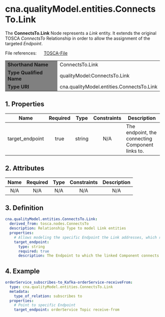# cna.qualityModel.entities.ConnectsTo.Link

The __ConnectsTo.Link__ Node represents a _Link_ entity.
It extends the original TOSCA _ConnectsTo_ Relationship in order to allow the assignment of the targeted _Endpoint_.

File references:&nbsp;&nbsp;&nbsp;&nbsp;&nbsp; [TOSCA-File](ConnectsTo_Link.tosca)

<table>
    <tr>
        <td bgcolor="grey"><b>Shorthand Name</b></td>
        <td>ConnectsTo.Link</td>
    </tr>
    <tr>
        <td bgcolor="grey"><b>Type Qualified Name</b></td>
        <td>qualityModel:ConnectsTo.Link</td> <!-- TODO keep? -->
    </tr>
    <tr>
        <td bgcolor="grey"><b>Type URI</b></td>
        <td>cna.qualityModel.entities.ConnectsTo.Link</td>
    </tr>
</table>

## 1. Properties

| Name | Required | Type | Constraints | <div align="center">__Description__</div> |
|:----:|:--------:|:----:|:-----------:|:-----------|
| target_endpoint | true | string | N/A | The endpoint, the connecting Component links to. |

## 2. Attributes

| Name | Required | Type | Constraints | <div align="center">__Description__</div> |
|:----:|:--------:|:----:|:-----------:|:-----------:|
| N/A | N/A | N/A | N/A | N/A |

## 3. Definition

```yaml
cna.qualityModel.entities.ConnectsTo.Link:
  derived_from: tosca.nodes.ConnectsTo
  description: Relationship Type to model Link entities
  properties:
    # Allows modeling the specific Endpoint the Link addresses, which represents the connection between the Components
    target_endpoint:
      type: string
      required: true
      description: The Endpoint to which the linked Component connects.
```

## 4. Example

```yaml
orderService_subscribes-to_Kafka-orderService-receiveFrom:
  type: cna.qualityModel.entities.ConnectsTo.Link
  metadata:
    type_of_relation: subscribes to
  properties:
    # Point to specific Endpoint
    target_endpoint: orderService Topic receive-from
```
